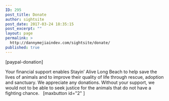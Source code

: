 ```yaml
---
ID: 295
post_title: Donate
author: sightsite
post_date: 2017-03-24 18:35:15
post_excerpt: ""
layout: page
permalink: >
  http://dannymejiaindev.com/sightsite/donate/
published: true
---
```

<p style="text-align: left;">
  [paypal-donation]
</p> Your financial support enables Stayin’ Alive Long Beach to help save the lives of animals and to improve their quality of life through rescue, adoption and sanctuary. We appreciate any donations. Without your support, we would not to be able to seek justice for the animals that do not have a fighting chance.   [maxbutton id="2" ]